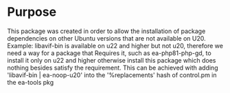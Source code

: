 # Purpose
This package was created in order to allow the installation of package dependencies on other Ubuntu versions that are not available on U20. Example: libavif-bin is available on u22 and higher but not u20, therefore we need a way for a package that Requires it, such as ea-php81-php-gd, to install it only on u22 and higher otherwise install this package which does nothing besides satisfy the requirement. This can be achieved with adding 'libavif-bin | ea-noop-u20' into the '%replacements' hash of control.pm in the ea-tools pkg